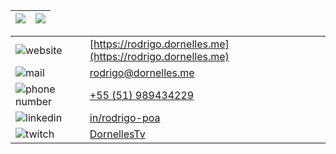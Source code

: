 | ![](https://github-readme-stats.vercel.app/api?username=rodrigodornelles&theme=buefy&hide=stars,issues) | ![](https://github-readme-stats.vercel.app/api/top-langs/?username=rodrigodornelles&layout=compact&theme=buefy&hide=html)
| - | - |

| | |
| - | :- | 
| ![website](https://cdn.discordapp.com/attachments/268884978132058112/735127699072221264/adress.png) | [https://rodrigo.dornelles.me](https://rodrigo.dornelles.me) | 
| ![mail](https://cdn.discordapp.com/attachments/268884978132058112/735127675357888543/email_1.png) | [rodrigo@dornelles.me](mailto:rodrigo@dornelles.me) |
| ![phone number](https://cdn.discordapp.com/attachments/268884978132058112/735127717212848199/whatsapp_2.png) | [+55 (51) 989434229](https://wa.me/5551989434229) |
| ![linkedin](https://cdn.discordapp.com/attachments/268884978132058112/735127735856398336/linkedin_1.png) | [in/rodrigo-poa](https://www.linkedin.com/in/rodrigo-poa) |
| ![twitch](https://cdn.discordapp.com/attachments/268884978132058112/735127725161054268/twitch_1.png) | [DornellesTv](https://www.twitch.tv/dornellestv) |
